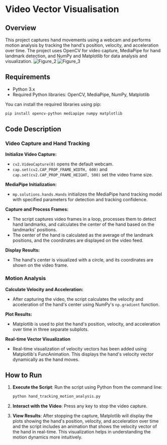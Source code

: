 # Video Vector Visualisation

## Overview

This project captures hand movements using a webcam and performs motion analysis by tracking the hand's position, velocity, and acceleration over time. The project uses OpenCV for video capture, MediaPipe for hand landmark detection, and NumPy and Matplotlib for data analysis and visualization.
![Figure_2](https://github.com/user-attachments/assets/ec4601ac-6ebc-4a5b-baa7-22aa2bd16cc1)
![Figure_3](https://github.com/user-attachments/assets/a018bed7-61e2-4f11-be0b-5f413aebaedd)



## Requirements

- Python 3.x
- Required Python libraries: OpenCV, MediaPipe, NumPy, Matplotlib

You can install the required libraries using pip:

```bash
pip install opencv-python mediapipe numpy matplotlib
```

## Code Description

### Video Capture and Hand Tracking

**Initialize Video Capture:**

- `cv2.VideoCapture(0)` opens the default webcam.
- `cap.set(cv2.CAP_PROP_FRAME_WIDTH, 600)` and `cap.set(cv2.CAP_PROP_FRAME_HEIGHT, 500)` set the video frame size.

**MediaPipe Initialization:**

- `mp.solutions.hands.Hands` initializes the MediaPipe hand tracking model with specified parameters for detection and tracking confidence.

**Capture and Process Frames:**

- The script captures video frames in a loop, processes them to detect hand landmarks, and calculates the center of the hand based on the landmarks' positions.
- The center of the hand is calculated as the average of the landmark positions, and the coordinates are displayed on the video feed.

**Display Results:**

- The hand's center is visualized with a circle, and its coordinates are shown on the video frame.

### Motion Analysis

**Calculate Velocity and Acceleration:**

- After capturing the video, the script calculates the velocity and acceleration of the hand's center using NumPy's `np.gradient` function.

**Plot Results:**

- Matplotlib is used to plot the hand's position, velocity, and acceleration over time in three separate subplots.

**Real-time Vector Visualization**

- Real-time visualization of velocity vectors has been added using Matplotlib's FuncAnimation. This displays the hand's velocity vector dynamically as the hand moves.

## How to Run

1. **Execute the Script**:
   Run the script using Python from the command line:

   ```bash
   python hand_tracking_motion_analysis.py
   ```
2. **Interact with the Video**:
   Press any key to stop the video capture.

3. **View Results**:
   After stopping the capture, Matplotlib will display the plots showing the hand's position, velocity, and acceleration over time and the script includes an animation that shows the velocity vector of the hand      in real-time. This visualization helps in understanding the motion dynamics more intuitively.

